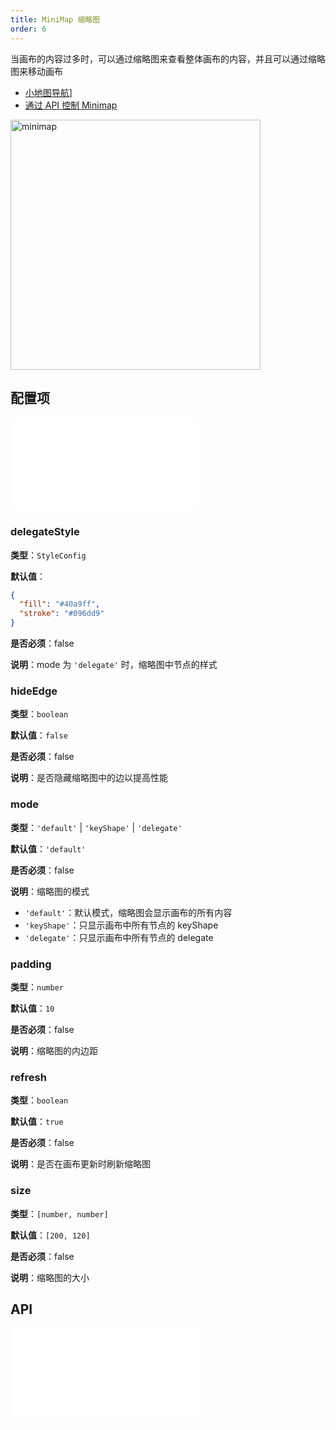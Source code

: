 ```yaml
---
title: MiniMap 缩略图
order: 6
---
```


当画布的内容过多时，可以通过缩略图来查看整体画布的内容，并且可以通过缩略图来移动画布

- [小地图导航](/examples/tool/minimap/#minimap)]
- [通过 API 控制 Minimap](/examples/tool/minimap/#minimap-api)

<img alt="minimap" src="https://mdn.alipayobjects.com/huamei_qa8qxu/afts/img/A*XojSQY_-5iIAAAAAAAAAAAAADmJ7AQ/original" height='400'/>

## 配置项

<embed src="../../common/IPluginBaseConfig.zh.md"></embed>

### delegateStyle

**类型**：`StyleConfig`

**默认值**：

```json
{
  "fill": "#40a9ff",
  "stroke": "#096dd9"
}
```

**是否必须**：false

**说明**：mode 为 `'delegate'` 时，缩略图中节点的样式

### hideEdge

**类型**：`boolean`

**默认值**：`false`

**是否必须**：false

**说明**：是否隐藏缩略图中的边以提高性能

### mode

**类型**：`'default'` | `'keyShape'` | `'delegate'`

**默认值**：`'default'`

**是否必须**：false

**说明**：缩略图的模式

- `'default'`：默认模式，缩略图会显示画布的所有内容
- `'keyShape'`：只显示画布中所有节点的 keyShape
- `'delegate'`：只显示画布中所有节点的 delegate

### padding

**类型**：`number`

**默认值**：`10`

**是否必须**：false

**说明**：缩略图的内边距

### refresh

**类型**：`boolean`

**默认值**：`true`

**是否必须**：false

**说明**：是否在画布更新时刷新缩略图

### size

**类型**：`[number, number]`

**默认值**：`[200, 120]`

**是否必须**：false

**说明**：缩略图的大小

## API

<embed src="../../common/PluginAPIDestroy.zh.md"></embed>
